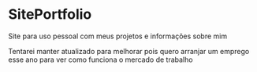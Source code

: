 # SitePortfolio
Site para uso pessoal com meus projetos e informações sobre mim


Tentarei manter atualizado para melhorar pois quero arranjar um emprego esse ano para ver como funciona o mercado de trabalho
